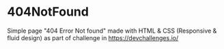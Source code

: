 # 404NotFound
Simple page "404 Error Not found" made with HTML &amp; CSS (Responsive &amp; fluid design) as part of challenge in https://devchallenges.io/ 
